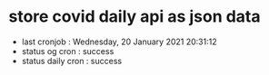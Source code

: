 # store covid daily api as json data

- last cronjob : Wednesday, 20 January 2021 20:31:12
- status og cron : success
- status daily cron : success
      
      